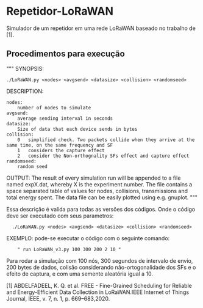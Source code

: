# Repetidor-LoRaWAN
Simulador de um repetidor em uma rede LoRaWAN baseado no trabalho de [1].

## Procedimentos para execução

"""
 SYNOPSIS:
 
    ./LoRaWAN.py <nodes> <avgsend> <datasize> <collision> <randomseed>
 
 DESCRIPTION:
 
    nodes:
        number of nodes to simulate
    avgsend:
        average sending interval in seconds
    datasize:
        Size of data that each device sends in bytes
    collision:
        0   simplified check. Two packets collide when they arrive at the same time, on the same frequency and SF
        1   considers the capture effect
        2   consider the Non-orthognality SFs effect and capture effect
    randomseed:
        random seed
 
 OUTPUT:
    The result of every simulation run will be appended to a file named expX.dat,
    whereby X is the experiment number. The file contains a space separated table
    of values for nodes, collisions, transmissions and total energy spent. The
    data file can be easily plotted using e.g. gnuplot.
"""
 
Essa descrição é valida para todas as versões dos códigos. Onde o código deve ser executado com seus parametros:
 
      ./LoRaWAN.py <nodes> <avgsend> <datasize> <collision> <randomseed>
  
EXEMPLO: pode-se executar o código com o seguinte comando:
 
        " run LoRaWAN_v3.py 100 300 200 2 10 "  
 
  Para rodar a simulação com 100 nós, 300 segundos de intervalo de envio, 200 bytes de dados, colisão considerando não-ortogonalidade dos SFs
 e o efeito de captura, e com uma semente aleatória igual a 10.  

[1] ABDELFADEEL, K. Q. et al. FREE - Fine-Grained Scheduling for Reliable and Energy-Efficient Data Collection in LoRaWAN.IEEE Internet of Things Journal, IEEE, v. 7, n. 1, p. 669–683,2020.
